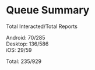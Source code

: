 # Queue Summary

Total Interacted/Total Reports

Android: 70/285  
Desktop: 136/586  
iOS: 29/59

Total: 235/929
